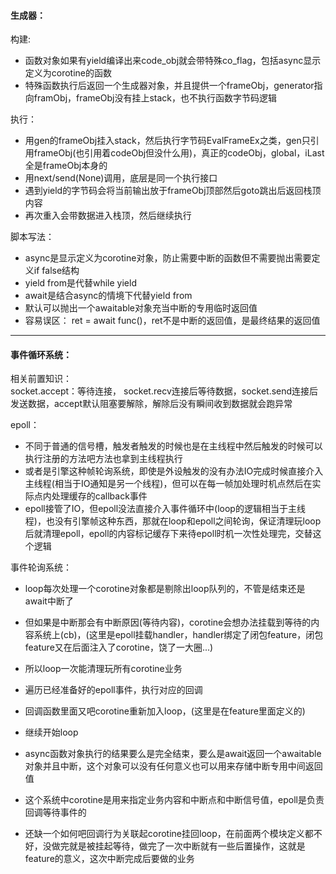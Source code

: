 #### 生成器：
构建:
- 函数对象如果有yield编译出来code_obj就会带特殊co_flag，包括async显示定义为corotine的函数
- 特殊函数执行后返回一个生成器对象，并且提供一个frameObj，generator指向framObj，frameObj没有挂上stack，也不执行函数字节码逻辑

执行：
- 用gen的frameObj挂入stack，然后执行字节码EvalFrameEx之类，gen只引用frameObj(也引用着codeObj但没什么用)，真正的codeObj，global，iLast全是frameObj本身的
- 用next/send(None)调用，底层是同一个执行接口
- 遇到yield的字节码会将当前输出放于frameObj顶部然后goto跳出后返回栈顶内容
- 再次重入会带数据进入栈顶，然后继续执行

脚本写法：
- async是显示定义为corotine对象，防止需要中断的函数但不需要抛出需要定义if false结构    
- yield from是代替while yield  
- await是结合async的情境下代替yield from  
- 默认可以抛出一个awaitable对象充当中断的专用临时返回值  
- 容易误区： ret = await func()，ret不是中断的返回值，是最终结果的返回值  

---
#### 事件循环系统：
相关前置知识：  
socket.accept：等待连接， socket.recv连接后等待数据，socket.send连接后发送数据，accept默认阻塞要解除，解除后没有瞬间收到数据就会跑异常  

epoll：
- 不同于普通的信号槽，触发者触发的时候也是在主线程中然后触发的时候可以执行注册的方法吧方法也拿到主线程执行
- 或者是引擎这种帧轮询系统，即使是外设触发的没有办法IO完成时候直接介入主线程(相当于IO通知是另一个线程)，但可以在每一帧加处理时机点然后在实际点内处理缓存的callback事件
- epoll接管了IO，但epoll没法直接介入事件循环中(loop的逻辑相当于主线程)，也没有引擎帧这种东西，那就在loop和epoll之间轮询，保证清理玩loop后就清理epoll，epoll的内容标记缓存下来待epoll时机一次性处理完，交替这个逻辑

事件轮询系统：
- loop每次处理一个corotine对象都是剔除出loop队列的，不管是结束还是await中断了
- 但如果是中断那会有中断原因(等待内容)，corotine会想办法挂载到等待的内容系统上(cb)，(这里是epoll挂载handler，handler绑定了闭包feature，闭包feature又在后面注入了corotine，饶了一大圈...)
- 所以loop一次能清理玩所有corotine业务

- 遍历已经准备好的epoll事件，执行对应的回调
- 回调函数里面又吧corotine重新加入loop，(这里是在feature里面定义的)
- 继续开始loop

- async函数对象执行的结果要么是完全结束，要么是await返回一个awaitable对象并且中断，这个对象可以没有任何意义也可以用来存储中断专用中间返回值
- 这个系统中corotine是用来指定业务内容和中断点和中断信号值，epoll是负责回调等待事件的
- 还缺一个如何吧回调行为关联起corotine挂回loop，在前面两个模块定义都不好，没做完就是被挂起等待，做完了一次中断就有一些后置操作，这就是feature的意义，这次中断完成后要做的业务


